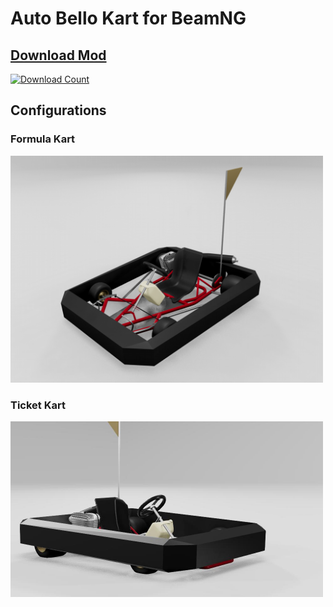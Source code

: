 # Auto Bello Kart for BeamNG

## [Download Mod](https://github.com/skillor/autobello_kart/releases/latest/download/autobello_kart.zip)

[![Download Count](https://img.shields.io/github/downloads/skillor/autobello_kart/total.svg)](https://github.com/skillor/autobello_kart/releases)

## Configurations

### Formula Kart
<img src="vehicles/dap_kart/dap_kart.png" width="500">

### Ticket Kart
<img src="vehicles/dap_kart/ticket_kart.png" width="500">
